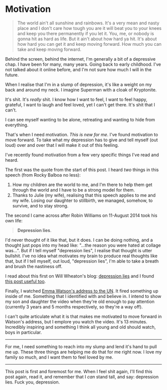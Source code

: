 # Motivation

> The world ain't all sunshine and rainbows. It's a very mean and nasty place and I don't care how tough you are it will beat you to your knees and keep you there permanently if you let it. You, me, or nobody is gonna hit as hard as life. But it ain't about how hard ya hit. It's about how hard you can get it and keep moving forward. How much you can take and keep moving forward.

Behind the screen, behind the internet, I'm generally a bit of a depressive chap. I have been for many, many years. Going back to early childhood. I've not talked about it online before, and I'm not sure how much I will in the future.

When I realise that I'm in a slump of depression, it's like a weight on my back and around my neck. I imagine Superman with a cloak of Kryptonite.

It's shit. It's *really* shit. I know how I want to feel, I want to feel happy, grateful, I want to laugh and feel loved, yet I can't get there. It's shit that I can't.

I can see myself wanting to be alone, retreating and wanting to hide from everything.

That's when I need motivation. *This is new for me*. I've found motivation to move forward. To take what my depression has to give and tell myself (out loud) over and over that I will make it out of this feeling.

I've recently found motivation from a few very specific things I've read and heard.

The first was the quote from the start of this post. I heard *two* things in this speech (from Rocky Balboa no less):

1. How my children are the world to me, and I'm there to help them get through the world and I have to be a strong model for them.
2. Thanks to Julie (my wife), realising that this speech applies to me and my wife. Losing our daughter to stillbirth, we managed, somehow, to survive, and to stay strong.

The second I came across after Robin Williams on 11-August 2014 took his own life:

> **Depression lies**.

I'd never thought of it like that, but it does. I can be doing nothing, and a thought just pops into my head like: "...the reason you were hated at collage was...". But if I tell myself "depression lies", I realise that thought is utter bullshit. I've no idea what motivates my brain to produce real thoughts like that, but if I tell myself, out loud, "depression lies", I'm able to take a breath and brush the nastiness off.

I read about this first on Will Wheaton's blog: [depression lies](http://wilwheaton.net/2012/09/depression-lies/) and I found [this post useful too](http://wilwheaton.net/2014/05/you-stand-at-the-edge/).

Finally, I watched [Emma Watson's address to the UN](https://www.youtube.com/watch?v=gkjW9PZBRfk). It fired something up inside of me. Something that I identified with and believe in. I intend to show my son and daughter the video when they're old enough to pay attention (currently 3 years and 5 months respectively, so they're a way off).

I can't quite articulate what it is that makes me motivated to move forward in Watson's address, but I emplore you watch the video. It's 13 minutes. Incredibly inspiring and something I think all young and old should watch, boys in particular.

---

For me, I need something to reach into my slump and lend it's hand to pull me up. These three things are helping me do that for me right now. I love my family so much, and I want them to feel loved by me.

---

This post is first and foremost for me. When I feel shit again, I'll find this post again, read it, and remember that I *can* stand tall, and say: depression lies. Fuck you, depression.